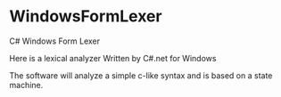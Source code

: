 # WindowsFormLexer
C# Windows Form Lexer


Here is a lexical analyzer Written by C#.net for Windows

The software will analyze a simple c-like syntax and is based on a state machine.
